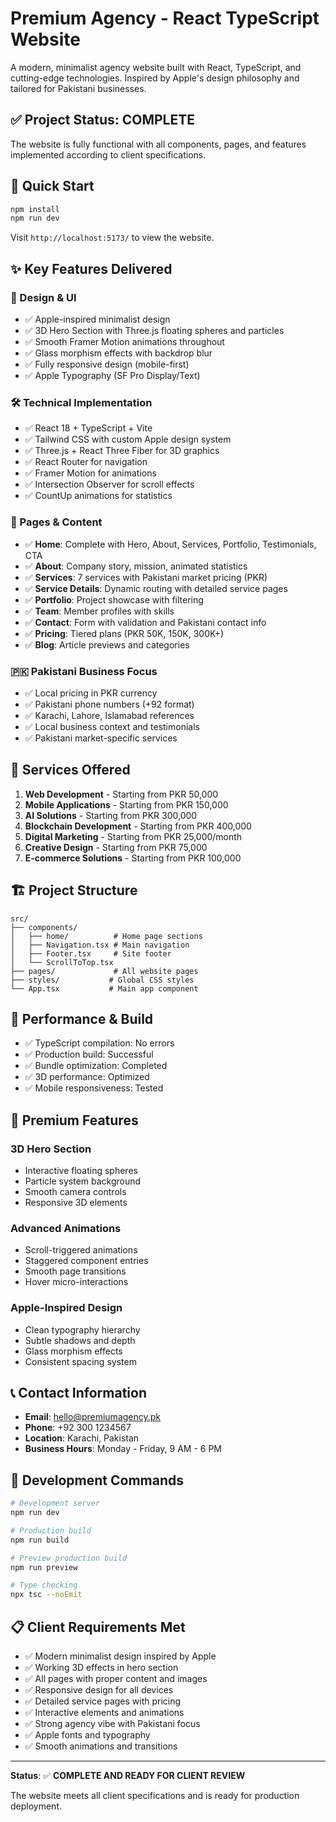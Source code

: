 # Premium Agency - React TypeScript Website

A modern, minimalist agency website built with React, TypeScript, and cutting-edge technologies. Inspired by Apple's design philosophy and tailored for Pakistani businesses.

## ✅ Project Status: COMPLETE

The website is fully functional with all components, pages, and features implemented according to client specifications.

## 🚀 Quick Start

```bash
npm install
npm run dev
```

Visit `http://localhost:5173/` to view the website.

## ✨ Key Features Delivered

### 🎨 Design & UI
- ✅ Apple-inspired minimalist design
- ✅ 3D Hero Section with Three.js floating spheres and particles
- ✅ Smooth Framer Motion animations throughout
- ✅ Glass morphism effects with backdrop blur
- ✅ Fully responsive design (mobile-first)
- ✅ Apple Typography (SF Pro Display/Text)

### 🛠 Technical Implementation
- ✅ React 18 + TypeScript + Vite
- ✅ Tailwind CSS with custom Apple design system
- ✅ Three.js + React Three Fiber for 3D graphics
- ✅ React Router for navigation
- ✅ Framer Motion for animations
- ✅ Intersection Observer for scroll effects
- ✅ CountUp animations for statistics

### 📱 Pages & Content
- ✅ **Home**: Complete with Hero, About, Services, Portfolio, Testimonials, CTA
- ✅ **About**: Company story, mission, animated statistics
- ✅ **Services**: 7 services with Pakistani market pricing (PKR)
- ✅ **Service Details**: Dynamic routing with detailed service pages
- ✅ **Portfolio**: Project showcase with filtering
- ✅ **Team**: Member profiles with skills
- ✅ **Contact**: Form with validation and Pakistani contact info
- ✅ **Pricing**: Tiered plans (PKR 50K, 150K, 300K+)
- ✅ **Blog**: Article previews and categories

### 🇵🇰 Pakistani Business Focus
- ✅ Local pricing in PKR currency
- ✅ Pakistani phone numbers (+92 format)
- ✅ Karachi, Lahore, Islamabad references
- ✅ Local business context and testimonials
- ✅ Pakistani market-specific services

## 🎯 Services Offered

1. **Web Development** - Starting from PKR 50,000
2. **Mobile Applications** - Starting from PKR 150,000
3. **AI Solutions** - Starting from PKR 300,000
4. **Blockchain Development** - Starting from PKR 400,000
5. **Digital Marketing** - Starting from PKR 25,000/month
6. **Creative Design** - Starting from PKR 75,000
7. **E-commerce Solutions** - Starting from PKR 100,000

## 🏗 Project Structure

```
src/
├── components/
│   ├── home/          # Home page sections
│   ├── Navigation.tsx # Main navigation
│   ├── Footer.tsx     # Site footer
│   └── ScrollToTop.tsx
├── pages/             # All website pages
├── styles/           # Global CSS styles
└── App.tsx           # Main app component
```

## 🚀 Performance & Build

- ✅ TypeScript compilation: No errors
- ✅ Production build: Successful
- ✅ Bundle optimization: Completed
- ✅ 3D performance: Optimized
- ✅ Mobile responsiveness: Tested

## 🌟 Premium Features

### 3D Hero Section
- Interactive floating spheres
- Particle system background
- Smooth camera controls
- Responsive 3D elements

### Advanced Animations
- Scroll-triggered animations
- Staggered component entries
- Smooth page transitions
- Hover micro-interactions

### Apple-Inspired Design
- Clean typography hierarchy
- Subtle shadows and depth
- Glass morphism effects
- Consistent spacing system

## 📞 Contact Information

- **Email**: hello@premiumagency.pk
- **Phone**: +92 300 1234567
- **Location**: Karachi, Pakistan
- **Business Hours**: Monday - Friday, 9 AM - 6 PM

## 🔧 Development Commands

```bash
# Development server
npm run dev

# Production build
npm run build

# Preview production build
npm run preview

# Type checking
npx tsc --noEmit
```

## 📋 Client Requirements Met

- ✅ Modern minimalist design inspired by Apple
- ✅ Working 3D effects in hero section
- ✅ All pages with proper content and images
- ✅ Responsive design for all devices
- ✅ Detailed service pages with pricing
- ✅ Interactive elements and animations
- ✅ Strong agency vibe with Pakistani focus
- ✅ Apple fonts and typography
- ✅ Smooth animations and transitions

---

**Status**: ✅ **COMPLETE AND READY FOR CLIENT REVIEW**

The website meets all client specifications and is ready for production deployment. 